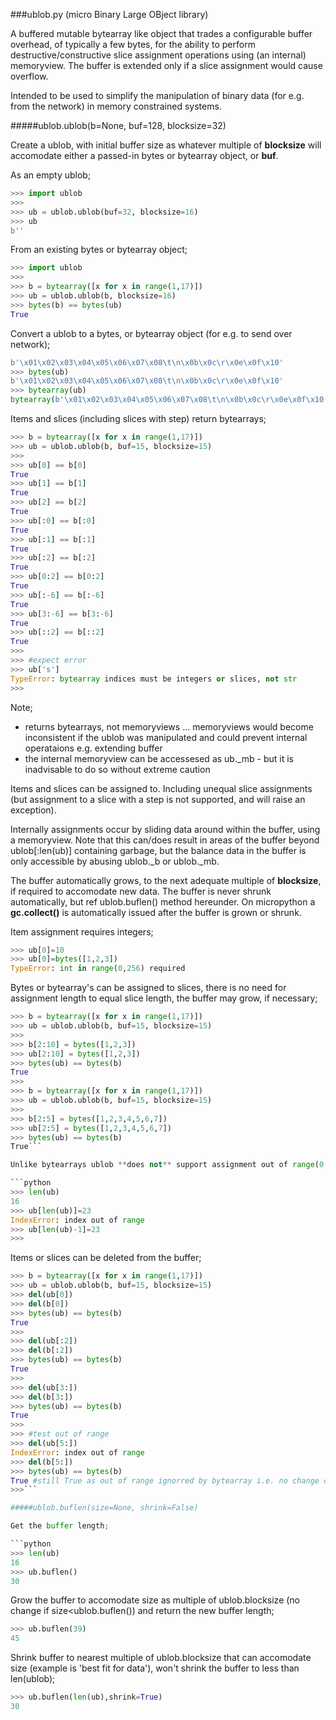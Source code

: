 ###ublob.py (micro Binary Large OBject library)

A buffered mutable bytearray like object that trades a configurable buffer overhead, of typically a few bytes, for the ability to perform destructive/constructive slice assignment operations using (an internal) memoryview.  The buffer is extended only if a slice assignment would cause overflow.

Intended to be used to simplify the manipulation of binary data (for e.g. from the network) in memory constrained systems.

#####ublob.ublob(b=None, buf=128, blocksize=32)

Create a ublob, with initial buffer size as whatever multiple of **blocksize** will accomodate either a passed-in bytes or bytearray object, or **buf**. 

As an empty ublob;

```python
>>> import ublob
>>>
>>> ub = ublob.ublob(buf=32, blocksize=16)
>>> ub
b''
```
From an existing bytes or bytearray object;

```python
>>> import ublob
>>>
>>> b = bytearray([x for x in range(1,17)])
>>> ub = ublob.ublob(b, blocksize=16)
>>> bytes(b) == bytes(ub)
True
```

Convert a ublob to a bytes, or bytearray object (for e.g. to send over network);

```python
b'\x01\x02\x03\x04\x05\x06\x07\x08\t\n\x0b\x0c\r\x0e\x0f\x10'
>>> bytes(ub)
b'\x01\x02\x03\x04\x05\x06\x07\x08\t\n\x0b\x0c\r\x0e\x0f\x10'
>>> bytearray(ub)
bytearray(b'\x01\x02\x03\x04\x05\x06\x07\x08\t\n\x0b\x0c\r\x0e\x0f\x10')
```

Items and slices (including slices with step) return bytearrays;

```python
>>> b = bytearray([x for x in range(1,17)])
>>> ub = ublob.ublob(b, buf=15, blocksize=15)
>>>
>>> ub[0] == b[0]
True
>>> ub[1] == b[1]
True
>>> ub[2] == b[2]
True
>>> ub[:0] == b[:0]
True
>>> ub[:1] == b[:1]
True
>>> ub[:2] == b[:2]
True
>>> ub[0:2] == b[0:2]
True
>>> ub[:-6] == b[:-6]
True
>>> ub[3:-6] == b[3:-6]
True
>>> ub[::2] == b[::2]
True
>>>
>>> #expect error
>>> ub['s']
TypeError: bytearray indices must be integers or slices, not str
>>>
```

Note; 
- returns bytearrays, not memoryviews ... memoryviews would become inconsistent if the ublob was manipulated and could prevent internal operataions e.g. extending buffer
- the internal memoryview can be accessesed as ub._mb - but it is inadvisable to do so without extreme caution

Items and slices can be assigned to.  Including unequal slice assignments (but assignment to a slice with a step is not supported, and will raise an exception).  

Internally assignments occur by sliding data around within the buffer, using a memoryview.  Note that this can/does result in areas of the buffer beyond ublob[:len(ub)] containing garbage, but the balance data in the buffer is only accessible by abusing ublob._b or ublob._mb.  

The buffer automatically grows, to the next adequate multiple of **blocksize**, if required to accomodate new data.  The buffer is never shrunk automatically, but ref ublob.buflen() method hereunder.  On micropython a **gc.collect()** is automatically issued after the buffer is grown or shrunk.

Item assignment requires integers;

```python
>>> ub[0]=10
>>> ub[0]=bytes([1,2,3])
TypeError: int in range(0,256) required

```

Bytes or bytearray's can be assigned to slices, there is no need for assignment length to equal slice length, the buffer may grow, if necessary;

```python
>>> b = bytearray([x for x in range(1,17)])
>>> ub = ublob.ublob(b, buf=15, blocksize=15)
>>>
>>> b[2:10] = bytes([1,2,3])
>>> ub[2:10] = bytes([1,2,3])
>>> bytes(ub) == bytes(b)
True
>>>
>>> b = bytearray([x for x in range(1,17)])
>>> ub = ublob.ublob(b, buf=15, blocksize=15)
>>>
>>> b[2:5] = bytes([1,2,3,4,5,6,7])
>>> ub[2:5] = bytes([1,2,3,4,5,6,7])
>>> bytes(ub) == bytes(b)
True```

Unlike bytearrays ublob **does not** support assignment out of range(0,len(ub)-1);

```python
>>> len(ub)
16
>>> ub[len(ub)]=23
IndexError: index out of range
>>> ub[len(ub)-1]=23
>>>
```

Items or slices can be deleted from the buffer;

```python
>>> b = bytearray([x for x in range(1,17)])
>>> ub = ublob.ublob(b, buf=15, blocksize=15)
>>> del(ub[0])
>>> del(b[0])
>>> bytes(ub) == bytes(b)
True
>>>
>>> del(ub[:2])
>>> del(b[:2])
>>> bytes(ub) == bytes(b)
True
>>>
>>> del(ub[3:])
>>> del(b[3:])
>>> bytes(ub) == bytes(b)
True
>>>
>>> #test out of range
>>> del(ub[5:])
IndexError: index out of range
>>> del(b[5:])
>>> bytes(ub) == bytes(b)
True #still True as out of range ignorred by bytearray i.e. no change occured 
>>>```

#####ublob.buflen(size=None, shrink=False)

Get the buffer length;

```python
>>> len(ub)
16
>>> ub.buflen()
30
```

Grow the buffer to accomodate size as multiple of ublob.blocksize (no change if size<ublob.buflen()) and return the new buffer length;

```python
>>> ub.buflen(39)
45
```

Shrink buffer to nearest multiple of ublob.blocksize that can accomodate size (example is 'best fit for data'), won't shrink the buffer to less than len(ublob);

```python
>>> ub.buflen(len(ub),shrink=True)
30
```